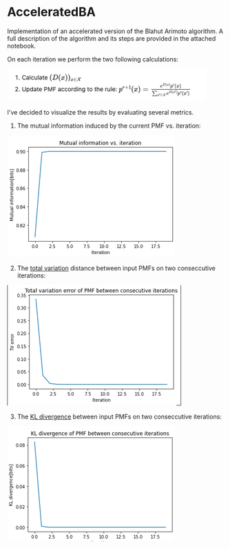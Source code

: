 # AcceleratedBA
Implementation of an accelerated version of the Blahut Arimoto algorithm.
A full description of the algorithm and its steps are provided in the attached notebook.

On each iteration we perform the two following calculations:

![alt text](https://github.com/DorTsur/AcceleratedBA/blob/main/ba_alg_steps.png)

I've decided to visualize the results by evaluating several metrics.

1. The mutual information induced by the current PMF vs. iteration:

![alt text](https://github.com/DorTsur/AcceleratedBA/blob/main/MI_ba_alg.png)

2. The [total variation](https://en.wikipedia.org/wiki/Total_variation_distance_of_probability_measures) distance between input PMFs on two conseccutive iterations:

![alt text](https://github.com/DorTsur/AcceleratedBA/blob/main/TV_ba.png)

3. The [KL divergence](https://en.wikipedia.org/wiki/Kullback%E2%80%93Leibler_divergence) between input PMFs on two conseccutive iterations:

![alt text](https://github.com/DorTsur/AcceleratedBA/blob/main/KL_ba.png)
